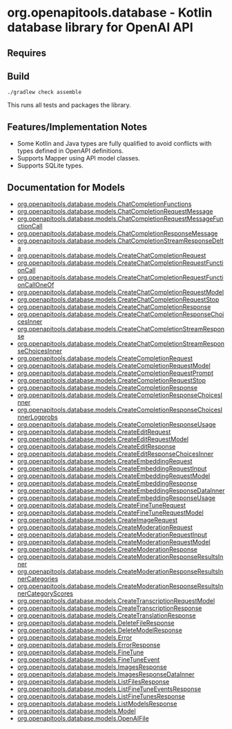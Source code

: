 # org.openapitools.database - Kotlin database library for OpenAI API

## Requires


## Build

```
./gradlew check assemble
```

This runs all tests and packages the library.

## Features/Implementation Notes

* Some Kotlin and Java types are fully qualified to avoid conflicts with types defined in OpenAPI definitions.
* Supports Mapper using API model classes.
* Supports SQLite types.

<a id="documentation-for-models"></a>
## Documentation for Models

 - [org.openapitools.database.models.ChatCompletionFunctions](docs/ChatCompletionFunctions.md)
 - [org.openapitools.database.models.ChatCompletionRequestMessage](docs/ChatCompletionRequestMessage.md)
 - [org.openapitools.database.models.ChatCompletionRequestMessageFunctionCall](docs/ChatCompletionRequestMessageFunctionCall.md)
 - [org.openapitools.database.models.ChatCompletionResponseMessage](docs/ChatCompletionResponseMessage.md)
 - [org.openapitools.database.models.ChatCompletionStreamResponseDelta](docs/ChatCompletionStreamResponseDelta.md)
 - [org.openapitools.database.models.CreateChatCompletionRequest](docs/CreateChatCompletionRequest.md)
 - [org.openapitools.database.models.CreateChatCompletionRequestFunctionCall](docs/CreateChatCompletionRequestFunctionCall.md)
 - [org.openapitools.database.models.CreateChatCompletionRequestFunctionCallOneOf](docs/CreateChatCompletionRequestFunctionCallOneOf.md)
 - [org.openapitools.database.models.CreateChatCompletionRequestModel](docs/CreateChatCompletionRequestModel.md)
 - [org.openapitools.database.models.CreateChatCompletionRequestStop](docs/CreateChatCompletionRequestStop.md)
 - [org.openapitools.database.models.CreateChatCompletionResponse](docs/CreateChatCompletionResponse.md)
 - [org.openapitools.database.models.CreateChatCompletionResponseChoicesInner](docs/CreateChatCompletionResponseChoicesInner.md)
 - [org.openapitools.database.models.CreateChatCompletionStreamResponse](docs/CreateChatCompletionStreamResponse.md)
 - [org.openapitools.database.models.CreateChatCompletionStreamResponseChoicesInner](docs/CreateChatCompletionStreamResponseChoicesInner.md)
 - [org.openapitools.database.models.CreateCompletionRequest](docs/CreateCompletionRequest.md)
 - [org.openapitools.database.models.CreateCompletionRequestModel](docs/CreateCompletionRequestModel.md)
 - [org.openapitools.database.models.CreateCompletionRequestPrompt](docs/CreateCompletionRequestPrompt.md)
 - [org.openapitools.database.models.CreateCompletionRequestStop](docs/CreateCompletionRequestStop.md)
 - [org.openapitools.database.models.CreateCompletionResponse](docs/CreateCompletionResponse.md)
 - [org.openapitools.database.models.CreateCompletionResponseChoicesInner](docs/CreateCompletionResponseChoicesInner.md)
 - [org.openapitools.database.models.CreateCompletionResponseChoicesInnerLogprobs](docs/CreateCompletionResponseChoicesInnerLogprobs.md)
 - [org.openapitools.database.models.CreateCompletionResponseUsage](docs/CreateCompletionResponseUsage.md)
 - [org.openapitools.database.models.CreateEditRequest](docs/CreateEditRequest.md)
 - [org.openapitools.database.models.CreateEditRequestModel](docs/CreateEditRequestModel.md)
 - [org.openapitools.database.models.CreateEditResponse](docs/CreateEditResponse.md)
 - [org.openapitools.database.models.CreateEditResponseChoicesInner](docs/CreateEditResponseChoicesInner.md)
 - [org.openapitools.database.models.CreateEmbeddingRequest](docs/CreateEmbeddingRequest.md)
 - [org.openapitools.database.models.CreateEmbeddingRequestInput](docs/CreateEmbeddingRequestInput.md)
 - [org.openapitools.database.models.CreateEmbeddingRequestModel](docs/CreateEmbeddingRequestModel.md)
 - [org.openapitools.database.models.CreateEmbeddingResponse](docs/CreateEmbeddingResponse.md)
 - [org.openapitools.database.models.CreateEmbeddingResponseDataInner](docs/CreateEmbeddingResponseDataInner.md)
 - [org.openapitools.database.models.CreateEmbeddingResponseUsage](docs/CreateEmbeddingResponseUsage.md)
 - [org.openapitools.database.models.CreateFineTuneRequest](docs/CreateFineTuneRequest.md)
 - [org.openapitools.database.models.CreateFineTuneRequestModel](docs/CreateFineTuneRequestModel.md)
 - [org.openapitools.database.models.CreateImageRequest](docs/CreateImageRequest.md)
 - [org.openapitools.database.models.CreateModerationRequest](docs/CreateModerationRequest.md)
 - [org.openapitools.database.models.CreateModerationRequestInput](docs/CreateModerationRequestInput.md)
 - [org.openapitools.database.models.CreateModerationRequestModel](docs/CreateModerationRequestModel.md)
 - [org.openapitools.database.models.CreateModerationResponse](docs/CreateModerationResponse.md)
 - [org.openapitools.database.models.CreateModerationResponseResultsInner](docs/CreateModerationResponseResultsInner.md)
 - [org.openapitools.database.models.CreateModerationResponseResultsInnerCategories](docs/CreateModerationResponseResultsInnerCategories.md)
 - [org.openapitools.database.models.CreateModerationResponseResultsInnerCategoryScores](docs/CreateModerationResponseResultsInnerCategoryScores.md)
 - [org.openapitools.database.models.CreateTranscriptionRequestModel](docs/CreateTranscriptionRequestModel.md)
 - [org.openapitools.database.models.CreateTranscriptionResponse](docs/CreateTranscriptionResponse.md)
 - [org.openapitools.database.models.CreateTranslationResponse](docs/CreateTranslationResponse.md)
 - [org.openapitools.database.models.DeleteFileResponse](docs/DeleteFileResponse.md)
 - [org.openapitools.database.models.DeleteModelResponse](docs/DeleteModelResponse.md)
 - [org.openapitools.database.models.Error](docs/Error.md)
 - [org.openapitools.database.models.ErrorResponse](docs/ErrorResponse.md)
 - [org.openapitools.database.models.FineTune](docs/FineTune.md)
 - [org.openapitools.database.models.FineTuneEvent](docs/FineTuneEvent.md)
 - [org.openapitools.database.models.ImagesResponse](docs/ImagesResponse.md)
 - [org.openapitools.database.models.ImagesResponseDataInner](docs/ImagesResponseDataInner.md)
 - [org.openapitools.database.models.ListFilesResponse](docs/ListFilesResponse.md)
 - [org.openapitools.database.models.ListFineTuneEventsResponse](docs/ListFineTuneEventsResponse.md)
 - [org.openapitools.database.models.ListFineTunesResponse](docs/ListFineTunesResponse.md)
 - [org.openapitools.database.models.ListModelsResponse](docs/ListModelsResponse.md)
 - [org.openapitools.database.models.Model](docs/Model.md)
 - [org.openapitools.database.models.OpenAIFile](docs/OpenAIFile.md)

